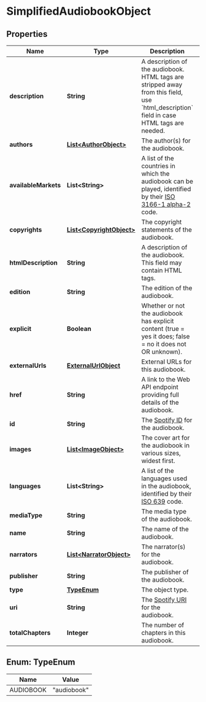 

# SimplifiedAudiobookObject


## Properties

| Name | Type | Description | Notes |
|------------ | ------------- | ------------- | -------------|
|**description** | **String** | A description of the audiobook. HTML tags are stripped away from this field, use &#x60;html_description&#x60; field in case HTML tags are needed.  |  |
|**authors** | [**List&lt;AuthorObject&gt;**](AuthorObject.md) | The author(s) for the audiobook.  |  |
|**availableMarkets** | **List&lt;String&gt;** | A list of the countries in which the audiobook can be played, identified by their [ISO 3166-1 alpha-2](http://en.wikipedia.org/wiki/ISO_3166-1_alpha-2) code.  |  |
|**copyrights** | [**List&lt;CopyrightObject&gt;**](CopyrightObject.md) | The copyright statements of the audiobook.  |  |
|**htmlDescription** | **String** | A description of the audiobook. This field may contain HTML tags.  |  |
|**edition** | **String** | The edition of the audiobook.  |  [optional] |
|**explicit** | **Boolean** | Whether or not the audiobook has explicit content (true &#x3D; yes it does; false &#x3D; no it does not OR unknown).  |  |
|**externalUrls** | [**ExternalUrlObject**](ExternalUrlObject.md) | External URLs for this audiobook.  |  |
|**href** | **String** | A link to the Web API endpoint providing full details of the audiobook.  |  |
|**id** | **String** | The [Spotify ID](/documentation/web-api/concepts/spotify-uris-ids) for the audiobook.  |  |
|**images** | [**List&lt;ImageObject&gt;**](ImageObject.md) | The cover art for the audiobook in various sizes, widest first.  |  |
|**languages** | **List&lt;String&gt;** | A list of the languages used in the audiobook, identified by their [ISO 639](https://en.wikipedia.org/wiki/ISO_639) code.  |  |
|**mediaType** | **String** | The media type of the audiobook.  |  |
|**name** | **String** | The name of the audiobook.  |  |
|**narrators** | [**List&lt;NarratorObject&gt;**](NarratorObject.md) | The narrator(s) for the audiobook.  |  |
|**publisher** | **String** | The publisher of the audiobook.  |  |
|**type** | [**TypeEnum**](#TypeEnum) | The object type.  |  |
|**uri** | **String** | The [Spotify URI](/documentation/web-api/concepts/spotify-uris-ids) for the audiobook.  |  |
|**totalChapters** | **Integer** | The number of chapters in this audiobook.  |  |



## Enum: TypeEnum

| Name | Value |
|---- | -----|
| AUDIOBOOK | &quot;audiobook&quot; |



